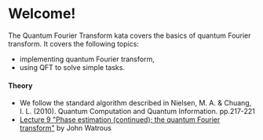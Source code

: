 ﻿# Welcome!

The Quantum Fourier Transform kata covers the basics of quantum Fourier transform.
It covers the following topics:
 - implementing quantum Fourier transform,
 - using QFT to solve simple tasks.

#### Theory


* We follow the standard algorithm described in
Nielsen, M. A. & Chuang, I. L. (2010). Quantum Computation and Quantum Information. pp.217-221
* [Lecture 9 "Phase estimation (continued); the quantum Fourier transform"](https://cs.uwaterloo.ca/~watrous/LectureNotes/CPSC519.Winter2006/09.pdf) by John Watrous

